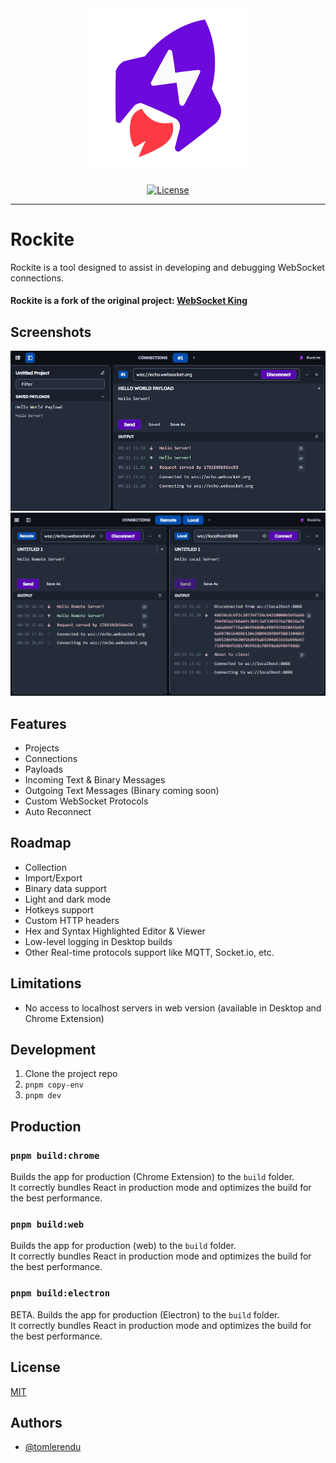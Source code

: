 <div align="center">
  <picture>
    <source media="(prefers-color-scheme: dark)" srcset="https://raw.githubusercontent.com/psyirius/rockite/master/images/rockite-dark.svg">
    <img alt="Rockite - Modern WebSockets Client" src="https://raw.githubusercontent.com/psyirius/rockite/master/images/rockite-light.svg" width="256px">
  </picture>
</div>

###

<div align="center">

[![License](https://img.shields.io/npm/l/nx.svg?style=flat-square)]()

</div>

<hr>

# Rockite

Rockite is a tool designed to assist in developing and debugging WebSocket connections.

#### Rockite is a fork of the original project: [WebSocket King](https://github.com/tomlerendu/Websocket-King)

## Screenshots

![Rockite - First Look](/images/screenshot-0.png)
![Rockite - Dual Pane](/images/screenshot-1.png)

## Features

- Projects
- Connections
- Payloads
- Incoming Text & Binary Messages
- Outgoing Text Messages (Binary coming soon)
- Custom WebSocket Protocols
- Auto Reconnect

## Roadmap

- Collection
- Import/Export
- Binary data support
- Light and dark mode
- Hotkeys support
- Custom HTTP headers
- Hex and Syntax Highlighted Editor & Viewer
- Low-level logging in Desktop builds
- Other Real-time protocols support like MQTT, Socket.io, etc.

## Limitations

- No access to localhost servers in web version (available in Desktop and Chrome Extension)

## Development

1. Clone the project repo
2. `pnpm copy-env`
3. `pnpm dev`

## Production

### `pnpm build:chrome`

Builds the app for production (Chrome Extension) to the `build` folder.<br />
It correctly bundles React in production mode and optimizes the build for the best performance.

### `pnpm build:web`

Builds the app for production (web) to the `build` folder.<br />
It correctly bundles React in production mode and optimizes the build for the best performance.

### `pnpm build:electron`

BETA. Builds the app for production (Electron) to the `build` folder.<br />
It correctly bundles React in production mode and optimizes the build for the best performance.

## License

[MIT](https://choosealicense.com/licenses/mit/)


## Authors

- [@tomlerendu](https://www.github.com/tomlerendu)

